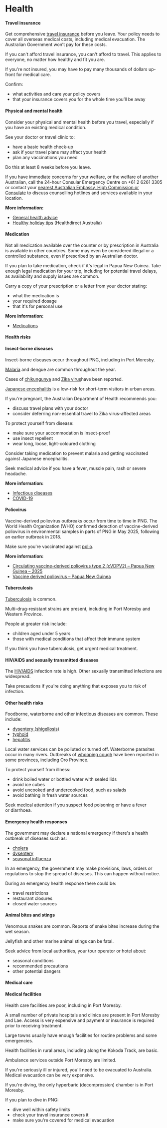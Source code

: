 # Health

#### Travel insurance

Get comprehensive [travel insurance](/before-you-go/the-basics/travel-insurance "Travel insurance") before you leave. Your policy needs to cover all overseas medical costs, including medical evacuation. The Australian Government won’t pay for these costs.

If you can't afford travel insurance, you can't afford to travel. This applies to everyone, no matter how healthy and fit you are.

If you're not insured, you may have to pay many thousands of dollars up-front for medical care.

Confirm:

* what activities and care your policy covers
* that your insurance covers you for the whole time you’ll be away

#### Physical and mental health

Consider your physical and mental health before you travel, especially if you have an existing medical condition.

See your doctor or travel clinic to:

* have a basic health check-up
* ask if your travel plans may affect your health
* plan any vaccinations you need

Do this at least 8 weeks before you leave.

If you have immediate concerns for your welfare, or the welfare of another Australian, call the 24-hour Consular Emergency Centre on +61 2 6261 3305 or contact your [nearest Australian Embassy, High Commission or Consulate](https://www.dfat.gov.au/about-us/our-locations/missions/our-embassies-and-consulates-overseas) to discuss counselling hotlines and services available in your location.

**More information:**

* [General health advice](/node/43)
* [Healthy holiday tips](https://www.healthdirect.gov.au/healthy-holiday-tips-infographic) (Healthdirect Australia)

#### Medication

Not all medication available over the counter or by prescription in Australia is available in other countries. Some may even be considered illegal or a controlled substance, even if prescribed by an Australian doctor.

If you plan to take medication, check if it's legal in Papua New Guinea. Take enough legal medication for your trip, including for potential travel delays, as availability and supply issues are common.

Carry a copy of your prescription or a letter from your doctor stating:

* what the medication is
* your required dosage
* that it's for personal use

**More information:**

* [Medications](/before-you-go/health/medications "Medication and medical equipment")

#### Health risks

#### Insect-borne diseases

Insect-borne diseases occur throughout PNG, including in Port Moresby.

[Malaria](https://www.who.int/news-room/fact-sheets/detail/malaria) and dengue are common throughout the year.

Cases of [chikungunya](https://www.who.int/emergencies/diseases/chikungunya/en/) and [Zika virus](https://www.health.gov.au/diseases/flavivirus-infection-including-zika-virus?utm_source=health.gov.au&utm_medium=callout-auto-custom&utm_campaign=digital_transformation)have been reported.

[Japanese encephalitis](https://www.who.int/news-room/fact-sheets/detail/japanese-encephalitis) is a low-risk for short-term visitors in urban areas.

If you're pregnant, the Australian Department of Health recommends you:

* discuss travel plans with your doctor
* consider deferring non-essential travel to Zika virus-affected areas

To protect yourself from disease:

* make sure your accommodation is insect-proof
* use insect repellent
* wear long, loose, light-coloured clothing

Consider taking medication to prevent malaria and getting vaccinated against Japanese encephalitis.

Seek medical advice if you have a fever, muscle pain, rash or severe headache.

**More information:**

* [Infectious diseases](/before-you-go/health/diseases "Infectious diseases")
* [COVID-19](https://www.health.gov.au/news/health-alerts/novel-coronavirus-2019-ncov-health-alert  )

#### Poliovirus

Vaccine-derived poliovirus outbreaks occur from time to time in PNG. The World Health Organization (WHO) confirmed detection of vaccine-derived poliovirus in environmental samples in parts of PNG in May 2025, following an earlier outbreak in 2018.

Make sure you're vaccinated against [polio](https://www.who.int/news-room/fact-sheets/detail/poliomyelitis).

**More information:**

* [Circulating vaccine-derived poliovirus type 2 (cVDPV2) – Papua New Guinea – 2025](https://www.who.int/emergencies/disease-outbreak-news/item/2025-DON571#:~:text=On%209%20May%202025%2C%20the,Papua%20New%20Guinea%20(PNG).)
* [Vaccine derived poliovirus – Papua New Guinea](https://www.who.int/emergencies/disease-outbreak-news/item/02-July-2018-polio-png-en)

#### Tuberculosis

[Tuberculosis](https://www.who.int/news-room/fact-sheets/detail/tuberculosis) is common.

Multi-drug-resistant strains are present, including in Port Moresby and Western Province.

People at greater risk include:

* children aged under 5 years
* those with medical conditions that affect their immune system

If you think you have tuberculosis, get urgent medical treatment.

#### HIV/AIDS and sexually transmitted diseases

The [HIV/AIDS](https://www.healthdirect.gov.au/hiv-infection-and-aids) infection rate is high. Other sexually transmitted infections are widespread.

Take precautions if you're doing anything that exposes you to risk of infection.

#### Other health risks

Foodborne, waterborne and other infectious diseases are common. These include:

* [dysentery (shigellosis)](https://www.cdc.gov/shigella/index.html)
* [typhoid](https://www.healthdirect.gov.au/typhoid-and-paratyphoid)
* [hepatitis](https://www.who.int/hepatitis/en/)

Local water services can be polluted or turned off. Waterborne parasites occur in many rivers. Outbreaks of [whooping cough](https://www.healthdirect.gov.au/whooping-cough) have been reported in some provinces, including Oro Province.

To protect yourself from illness:

* drink boiled water or bottled water with sealed lids
* avoid ice cubes
* avoid uncooked and undercooked food, such as salads
* avoid bathing in fresh water sources

Seek medical attention if you suspect food poisoning or have a fever or diarrhoea.

#### Emergency health responses

The government may declare a national emergency if there's a health outbreak of diseases such as:

* [cholera](https://www.who.int/en/news-room/fact-sheets/detail/cholera)
* [dysentery](https://www.healthline.com/health/digestive-health/dysentery)
* [seasonal influenza](https://www.healthdirect.gov.au/flu)

In an emergency, the government may make provisions, laws, orders or regulations to stop the spread of diseases. This can happen without notice.

During an emergency health response there could be:

* travel restrictions
* restaurant closures
* closed water sources

#### Animal bites and stings

Venomous snakes are common. Reports of snake bites increase during the wet season.

Jellyfish and other marine animal stings can be fatal.

Seek advice from local authorities, your tour operator or hotel about:

* seasonal conditions
* recommended precautions
* other potential dangers

#### Medical care

#### Medical facilities

Health care facilities are poor, including in Port Moresby.

A small number of private hospitals and clinics are present in Port Moresby and Lae. Access is very expensive and payment or insurance is required prior to receiving treatment.

Large towns usually have enough facilities for routine problems and some emergencies.

Health facilities in rural areas, including along the Kokoda Track, are basic.

Ambulance services outside Port Moresby are limited.

If you're seriously ill or injured, you'll need to be evacuated to Australia. Medical evacuation can be very expensive.

If you're diving, the only hyperbaric (decompression) chamber is in Port Moresby.

If you plan to dive in PNG:

* dive well within safety limits
* check your travel insurance covers it
* make sure you're covered for medical evacuation